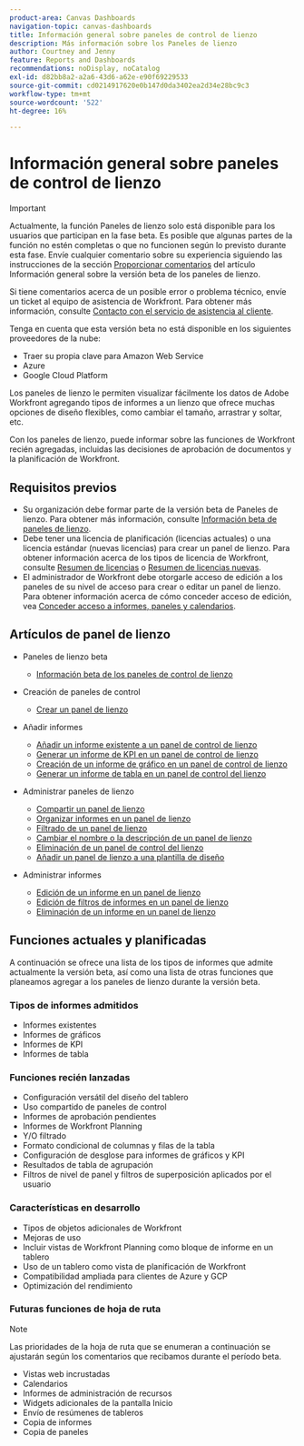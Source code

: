 ```yaml
---
product-area: Canvas Dashboards
navigation-topic: canvas-dashboards
title: Información general sobre paneles de control de lienzo
description: Más información sobre los Paneles de lienzo
author: Courtney and Jenny
feature: Reports and Dashboards
recommendations: noDisplay, noCatalog
exl-id: d82bb8a2-a2a6-43d6-a62e-e90f69229533
source-git-commit: cd0214917620e0b147d0da3402ea2d34e28bc9c3
workflow-type: tm+mt
source-wordcount: '522'
ht-degree: 16%

---
```


# Información general sobre paneles de control de lienzo

>[!IMPORTANT]
>
>Actualmente, la función Paneles de lienzo solo está disponible para los usuarios que participan en la fase beta. Es posible que algunas partes de la función no estén completas o que no funcionen según lo previsto durante esta fase. Envíe cualquier comentario sobre su experiencia siguiendo las instrucciones de la sección [Proporcionar comentarios](/help/quicksilver/product-announcements/betas/canvas-dashboards-beta/canvas-dashboards-beta-information.md#provide-feedback) del artículo Información general sobre la versión beta de los paneles de lienzo.
>
>Si tiene comentarios acerca de un posible error o problema técnico, envíe un ticket al equipo de asistencia de Workfront. Para obtener más información, consulte [Contacto con el servicio de asistencia al cliente](/help/quicksilver/workfront-basics/tips-tricks-and-troubleshooting/contact-customer-support.md).
>
>Tenga en cuenta que esta versión beta no está disponible en los siguientes proveedores de la nube:
>
>* Traer su propia clave para Amazon Web Service
>* Azure
>* Google Cloud Platform

Los paneles de lienzo le permiten visualizar fácilmente los datos de Adobe Workfront agregando tipos de informes a un lienzo que ofrece muchas opciones de diseño flexibles, como cambiar el tamaño, arrastrar y soltar, etc.

Con los paneles de lienzo, puede informar sobre las funciones de Workfront recién agregadas, incluidas las decisiones de aprobación de documentos y la planificación de Workfront.


## Requisitos previos

* Su organización debe formar parte de la versión beta de Paneles de lienzo. Para obtener más información, consulte [Información beta de paneles de lienzo](/help/quicksilver/product-announcements/betas/canvas-dashboards-beta/canvas-dashboards-beta-information.md).
* Debe tener una licencia de planificación (licencias actuales) o una licencia estándar (nuevas licencias) para crear un panel de lienzo. Para obtener información acerca de los tipos de licencia de Workfront, consulte [Resumen de licencias](/help/quicksilver/administration-and-setup/add-users/access-levels-and-object-permissions/wf-licenses.md) o [Resumen de licencias nuevas](/help/quicksilver/administration-and-setup/add-users/how-access-levels-work/licenses-overview.md).
* El administrador de Workfront debe otorgarle acceso de edición a los paneles de su nivel de acceso para crear o editar un panel de lienzo. Para obtener información acerca de cómo conceder acceso de edición, vea [Conceder acceso a informes, paneles y calendarios](/help/quicksilver/administration-and-setup/add-users/configure-and-grant-access/grant-access-reports-dashboards-calendars.md).

## Artículos de panel de lienzo

* Paneles de lienzo beta

   * [Información beta de los paneles de control de lienzo](/help/quicksilver/product-announcements/betas/canvas-dashboards-beta/canvas-dashboards-beta-information.md)

* Creación de paneles de control

   * [Crear un panel de lienzo](/help/quicksilver/reports-and-dashboards/canvas-dashboards/create-dashboards/create-dashboards.md)

* Añadir informes

   * [Añadir un informe existente a un panel de control de lienzo](/help/quicksilver/reports-and-dashboards/canvas-dashboards/add-reports/add-existing-report.md)
   * [Generar un informe de KPI en un panel de control de lienzo](/help/quicksilver/reports-and-dashboards/canvas-dashboards/add-reports/build-kpi-report.md)
   * [Creación de un informe de gráfico en un panel de control de lienzo](/help/quicksilver/reports-and-dashboards/canvas-dashboards/add-reports/build-chart-report.md)
   * [Generar un informe de tabla en un panel de control del lienzo](/help/quicksilver/reports-and-dashboards/canvas-dashboards/add-reports/build-table-report.md)

* Administrar paneles de lienzo

   * [Compartir un panel de lienzo](/help/quicksilver/reports-and-dashboards/canvas-dashboards/manage-canvas-dashboards/share-canvas-dashboard.md)
   * [Organizar informes en un panel de lienzo](/help/quicksilver/reports-and-dashboards/canvas-dashboards/manage-canvas-dashboards/arrange-reports-in-dashboard.md)
   * [Filtrado de un panel de lienzo](/help/quicksilver/reports-and-dashboards/canvas-dashboards/manage-canvas-dashboards/filter-canvas-dashboard.md)
   * [Cambiar el nombre o la descripción de un panel de lienzo](/help/quicksilver/reports-and-dashboards/canvas-dashboards/manage-canvas-dashboards/change-name-or-description-of-dashboard.md)
   * [Eliminación de un panel de control del lienzo](/help/quicksilver/reports-and-dashboards/canvas-dashboards/manage-canvas-dashboards/delete-a-canvas-dashboard.md)
   * [Añadir un panel de lienzo a una plantilla de diseño](/help/quicksilver/reports-and-dashboards/canvas-dashboards/manage-canvas-dashboards/add-dashboard-to-layout-template.md)

* Administrar informes

   * [Edición de un informe en un panel de lienzo](/help/quicksilver/reports-and-dashboards/canvas-dashboards/manage-reports/edit-a-report.md)
   * [Edición de filtros de informes en un panel de lienzo](/help/quicksilver/reports-and-dashboards/canvas-dashboards/manage-reports/edit-report-filters.md)
   * [Eliminación de un informe en un panel de lienzo](/help/quicksilver/reports-and-dashboards/canvas-dashboards/manage-reports/delete-a-report.md)

## Funciones actuales y planificadas

A continuación se ofrece una lista de los tipos de informes que admite actualmente la versión beta, así como una lista de otras funciones que planeamos agregar a los paneles de lienzo durante la versión beta.

### Tipos de informes admitidos

* Informes existentes
* Informes de gráficos
* Informes de KPI
* Informes de tabla

### Funciones recién lanzadas

* Configuración versátil del diseño del tablero
* Uso compartido de paneles de control
* Informes de aprobación pendientes
* Informes de Workfront Planning
* Y/O filtrado
* Formato condicional de columnas y filas de la tabla
* Configuración de desglose para informes de gráficos y KPI
* Resultados de tabla de agrupación
* Filtros de nivel de panel y filtros de superposición aplicados por el usuario


### Características en desarrollo

* Tipos de objetos adicionales de Workfront
* Mejoras de uso
* Incluir vistas de Workfront Planning como bloque de informe en un tablero
* Uso de un tablero como vista de planificación de Workfront
* Compatibilidad ampliada para clientes de Azure y GCP
* Optimización del rendimiento

### Futuras funciones de hoja de ruta

>[!NOTE]
>
>Las prioridades de la hoja de ruta que se enumeran a continuación se ajustarán según los comentarios que recibamos durante el período beta.

* Vistas web incrustadas
* Calendarios
* Informes de administración de recursos
* Widgets adicionales de la pantalla Inicio
* Envío de resúmenes de tableros
* Copia de informes
* Copia de paneles


